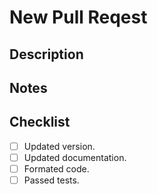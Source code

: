 # New Pull Reqest

## Description

<!--
  Briefly describe your changes, if this solves an issue, a link will be enough
-->

## Notes

<!-- If you think relevant notes should be keeped, this is the place -->

## Checklist

* [ ] Updated version.
* [ ] Updated documentation.
* [ ] Formated code.
* [ ] Passed tests.
